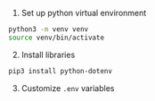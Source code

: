 1. Set up python virtual environment
```bash
python3 -m venv venv
source venv/bin/activate
```
2. Install libraries
```bash
pip3 install python-dotenv
```
3. Customize `.env` variables